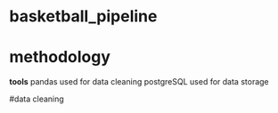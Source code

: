 # basketball_pipeline

# methodology
**tools**
pandas used for data cleaning
postgreSQL used for data storage

#data cleaning
